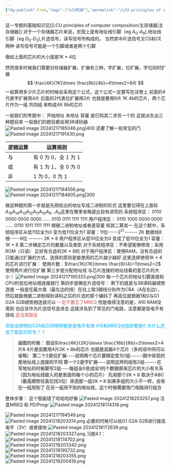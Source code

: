```yaml
---
{"dg-publish":true,"tags":["LCU机组"],"permalink":"/LCU principles of computer composition/专题四：存储器扩展设计题/","dgPassFrontmatter":true,"noteIcon":"","created":"2024-12-16T09:49:13.214+08:00","updated":"2025-07-02T10:26:23.369+08:00"}
---
```


这一专题的基础知识见[[LCU principles of computer composition/主存储器\|主存储器]]
对于一个存储器芯片来说，宏观上是有地址线引脚（eg $A_0$-$A_9$),地址线引脚（eg $D_0$-$D_3$),片选信号，读写信号所构成的。
当然其中片选信号又CS和CE两种
读写信号可能是一个引脚或者是两个引脚

像如上面的芯片的大小就是1K * 4位

然而很多时候我们需要对存储器扩展，扩展有三种，字扩展，位扩展，字位同时扩展
$$
\frac{4K}{1K}\times \frac{8b}{4b}=4\times2=8片
$$
一般算用多少片芯片的时候会采用这个公式，这个公式一定要写在试卷上
前面的4代表字扩展用4片  后面的2代表位扩展用2片
也就是要用8片 1K 4b的芯片，两个芯片作为一组 共四组  来构成4K 8b的芯片

一般我们的考题中：
开始地址 末地址 容量 是已知其二求另一个的  这就派生出三种题目来
一般我们的题目都会用38译码器
![Pasted image 20241217185046.png|400](/img/user/accessory/Pasted%20image%2020241217185046.png)
还要了解一些常见的门
![Pasted image 20241217191430.png](/img/user/accessory/Pasted%20image%2020241217191430.png)

| 逻辑运算 | 运算规则            |
| ---- | --------------- |
| 与    | 有 0 为 0，全 1 为 1 |
| 或    | 有 1 为 1，全 0 为 0 |
| 非    | 1 为 0，0 为 1     |


![Pasted image 20241217184556.png](/img/user/accessory/Pasted%20image%2020241217184556.png)
![Pasted image 20241217184605.png|300](/img/user/accessory/Pasted%20image%2020241217184605.png)

做这种题的第一步就是先把给出的地址写成二进制的形式
	这里要记得在上面标$A_{15}A_{14}A_{13}A_{12}A_{11}A_{10}A_{9}...A_{0}$这里在哪里省略是比较有讲究的
	系统程序区：
	0110 0000 0000 0000
	……
	0110  0111  1111  1111
	用户程序区：
	0110 1000 0000 0000
	……
	0110 1011  1111  1111
根据二进制地址或者是容量 知其二算其一
	在这个题中，系统程序区从低11位全为0 变为低11位全为1
	容量：11位-----$2^{11}$ ------ 2K        数据线8根-----8位 -------  2K * 8
	用户程序区从低10位全为0 变成了低10位全为1
	容量：1K * 8
第二步确定芯片的数量以及类型
	对于系统程序区：不希望能够修改：采用ROM（只读） 正好有合适的2K * 8的
	对于用户程序区：使用RAM，没有合适的只能通过扩展的方式，选择的原则是能使用的芯片越少越好  这里选择使用1K * 4的芯片进行扩展：
	使用片数：$\frac{1K}{1K}\times \frac{8}{4}=1\times2=2$
	使用两片进行位扩展
第三步是分配地址线
	与芯片连接的地址线看的是芯片的大小！
	![Pasted image 20241217190333.png|300](/img/user/accessory/Pasted%20image%2020241217190333.png)
	每一个芯片的地址引脚直接和CPU的低位地址相连接就行
第四步是确定片选信号：
	剩下的就是与38译码器顺势连接
	一般是在最大值（最左边的线）在往上取3跟线分别作为CBA（A在右边），然后就能根据二进制得到译码之后的片选的那个编码了
	再高位就根据1和0与G1 G2A G2B顺势相连就可以 <font color="#c0504d">一定不要忘了MREQ</font>
	但是值得注意的是，A10 RAM没用到  也应该作为片选信号连进去   这就涉及到了常见的门电路，注意都是低电平有效哈   <font color="#c0504d">适当用取反</font> 

<font color="#00b0f0">但我没想明白G2A和G2B明明都是低电平有效 A15和MREQ也刚好都是0  为什么还加了取反的符号？？</font>

> **画图的时候：
> 假设$\frac{4K}{2K}\times \frac{16b}{8b}=2\times2=4片$
> 4片是说要用4片2K * 8b的芯片  也就是说画4个芯片（多的话中间可以省略）
> 第二个2是位扩展----说明两个芯片要绑定变为1组------图中体现的是地址线上连接的不同
> 第一个2是字扩展----说明这样的组有2组------在写地址的时候要写2组----每组全0变成全1的个数跟原来芯片的大小有关系 （因为地址线接入的是里面的每个小的芯片）
> 先用那个2K * 8 取决于ABC（最高顺势往高位找3位）来选那一组2K * 8
> 如果多组的大小不一样，会有在一组用到了 在另一组用不到的地址线，这个时候需要用门电路进行组合**
 
整体步骤：
这个图画错了哈哈哈好像
![Pasted image 20241218203257.png](/img/user/accessory/Pasted%20image%2020241218203257.png)
注意MREQ 和 PD/Progr
![Pasted image 20241218174318.png](/img/user/accessory/Pasted%20image%2020241218174318.png)

![Pasted image 20241217194549.png](/img/user/accessory/Pasted%20image%2020241217194549.png)
![Pasted image 20241218203314.png](/img/user/accessory/Pasted%20image%2020241218203314.png)
必要的时候可以给G1 G2A G2B进行接高电平（3V）或者接地
![Pasted image 20241218172639.png](/img/user/accessory/Pasted%20image%2020241218172639.png)
 ![Pasted image 20241218203327.png](/img/user/accessory/Pasted%20image%2020241218203327.png)
习题4.1：
![Pasted image 20241218174702.png](/img/user/accessory/Pasted%20image%2020241218174702.png)
![Pasted image 20241218203342.png](/img/user/accessory/Pasted%20image%2020241218203342.png)
![Pasted image 20241218195732.png](/img/user/accessory/Pasted%20image%2020241218195732.png)
![Pasted image 20241218203355.png](/img/user/accessory/Pasted%20image%2020241218203355.png)
![Pasted image 20241218200419.png](/img/user/accessory/Pasted%20image%2020241218200419.png)
